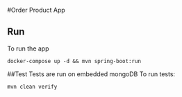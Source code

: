 #Order Product App

## Run

To run the app 
```
docker-compose up -d && mvn spring-boot:run
```

##Test
Tests are run on embedded mongoDB
To run tests:
```
mvn clean verify
```
